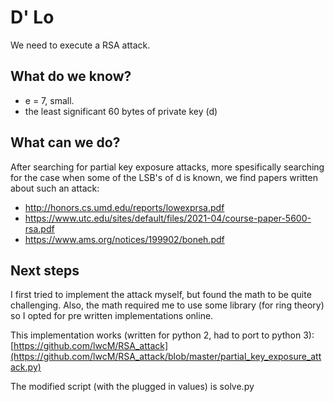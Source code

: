 # D' Lo

We need to execute a RSA attack.

## What do we know?

- e = 7, small.
- the least significant 60 bytes of private key (d)

## What can we do?

After searching for partial key exposure attacks, more spesifically searching for the case when some of the LSB's of d is known, we find papers written about such an attack:
- http://honors.cs.umd.edu/reports/lowexprsa.pdf
- https://www.utc.edu/sites/default/files/2021-04/course-paper-5600-rsa.pdf
- https://www.ams.org/notices/199902/boneh.pdf

## Next steps

I first tried to implement the attack myself, but found the math to be quite challenging. Also, the math required me to use some library (for ring theory) so I opted for pre written implementations online.

This implementation works (written for python 2, had to port to python 3): [https://github.com/lwcM/RSA_attack](https://github.com/lwcM/RSA_attack/blob/master/partial_key_exposure_attack.py)

The modified script (with the plugged in values) is solve.py
